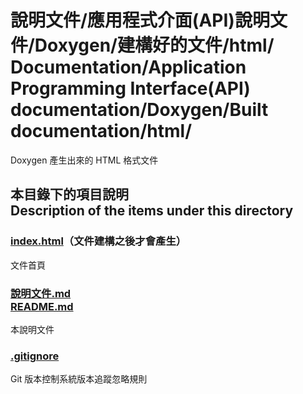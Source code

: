 # 說明文件/應用程式介面(API)說明文件/Doxygen/建構好的文件/html/<br>Documentation/Application Programming Interface(API) documentation/Doxygen/Built documentation/html/
Doxygen 產生出來的 HTML 格式文件

## 本目錄下的項目說明<br />Description of the items under this directory
### [index.html](index.html)（文件建構之後才會產生）
文件首頁

### [說明文件.md<br />README.md](README.md)
本說明文件

### [.gitignore](.gitignore)
Git 版本控制系統版本追蹤忽略規則
